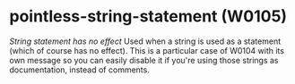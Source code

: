 # pointless-string-statement (W0105)

*String statement has no effect* Used when a string is used as a
statement (which of course has no effect). This is a particular case of
W0104 with its own message so you can easily disable it if you're using
those strings as documentation, instead of comments.
